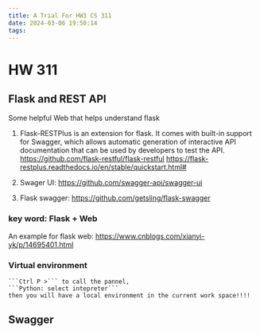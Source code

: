 ```yaml
---
title: A Trial For HW3 CS 311
date: 2024-03-06 19:50:14
tags:
---
```


# HW 311

## Flask and REST API
Some helpful Web that helps understand flask 
1. Flask-RESTPlus is an extension for flask. It comes with built-in support for Swagger, which allows automatic generation of interactive API documentation that can be used by developers to test the API.
https://github.com/flask-restful/flask-restful
https://flask-restplus.readthedocs.io/en/stable/quickstart.html#

2. Swager UI:
https://github.com/swagger-api/swagger-ui

3. Flask swagger:
https://github.com/getsling/flask-swagger

### key word: Flask + Web
An example for flask web: https://www.cnblogs.com/xianyi-yk/p/14695401.html

### Virtual environment 
    ```Ctrl P >``` to call the pannel, 
    ```Python: select intepreter```
    then you will have a local environment in the current work space!!!!

## Swagger

